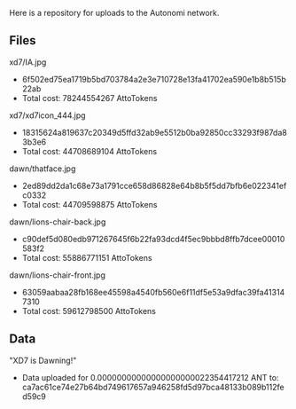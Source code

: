 Here is a repository for uploads to the Autonomi network.

## Files

xd7/IA.jpg 
* 6f502ed75ea1719b5bd703784a2e3e710728e13fa41702ea590e1b8b515b22ab
* Total cost: 78244554267 AttoTokens

xd7/xd7icon_444.jpg
* 18315624a819637c20349d5ffd32ab9e5512b0ba92850cc33293f987da83b3e6
* Total cost: 44708689104 AttoTokens

dawn/thatface.jpg
* 2ed89dd2da1c68e73a1791cce658d86828e64b8b5f5dd7bfb6e022341efc0332
* Total cost: 44709598875 AttoTokens

dawn/lions-chair-back.jpg
* c90def5d080edb971267645f6b22fa93dcd4f5ec9bbbd8ffb7dcee00010583f2
* Total cost: 55886771151 AttoTokens

dawn/lions-chair-front.jpg
* 63059aabaa28fb168ee45598a4540fb560e6f11df5e53a9dfac39fa413147310
* Total cost: 59612798500 AttoTokens



## Data

"XD7 is Dawning!"
* Data uploaded for 0.00000000000000000000022354417212 ANT to: ca7ac61ce74e27b64bd749617657a946258fd5d97bca48133b089b112fed59c9
